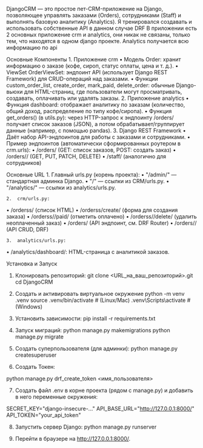 DjangoCRM — это простое пет-CRM-приложение на Django, позволяющее управлять 
заказами (Orders), сотрудниками (Staff) и выполнять базовую аналитику (Analytics).
Я тренировался создавать и использовать собственные API в данном случае DRF 
В приложении есть 2 основных приложение crm и analytics, они никак не связаны, только
тем, что находятся в одном django проекте. Analytics получается всю информацию по api



Основные Компоненты
	1.	Приложение crm
	•	Модель Order: хранит информацию о заказе (кофе, сироп, статус оплаты, цена и т. д.).
	•	ViewSet OrderViewSet: эндпоинт API (использует Django REST Framework) для CRUD-операций над заказами.
	•	Функции custom_order_list, create_order, mark_paid, delete_order: обычные Django-вьюхи для HTML-страниц, где пользователи могут просматривать, создавать, оплачивать или удалять заказы.
	2.	Приложение analytics
	•	Функция dashboard: отображает аналитику по заказам (количество, общий доход, распределение по типу кофе/сиропа).
	•	Функция get_orders() (в utils.py): через HTTP-запрос к эндпоинту /orders/ получает список заказов (JSON), а потом обрабатывает/группирует данные (например, с помощью pandas).
	3.	Django REST Framework
	•	Даёт набор API-эндпоинтов для работы с заказами и сотрудниками.
	•	Пример эндпоинтов (автоматически сформированных роутером в crm.urls):
	•	/orders/ (GET: список заказов, POST: создать заказ)
	•	/orders/<id>/ (GET, PUT, PATCH, DELETE)
	•	/staff/ (аналогично для сотрудников)

Основные URL
	1.	Главный urls.py (корень проекта):
 •	"/admin/" — стандартная админка Django.
	•	"/"       — ссылки из CRM/urls.py.
	•	"/analytics/" — ссылки из analytics/urls.py.

 	2.	crm/urls.py:
  •	/orderss/ (список HTML)
	•	/orderss/create/ (форма для создания заказа)
	•	/orderss/<id>/paid/ (отметить оплачено)
	•	/orderss/<id>/delete/ (удалить неоплаченный заказ)
	•	/orders/ (API эндпоинт, см. DRF Router)
	•	/orders/<id>/ (API CRUD, DRF)

 	3.	analytics/urls.py:
  •	/analytics/dashboard/: HTML-страница с аналитикой заказов.

  Установка и Запуск

  1.	Клонировать репозиторий:
git clone <URL_на_ваш_репозиторий>.git
cd DjangoCRM

 2.	Создать и активировать виртуальное окружение
python -m venv .venv
source .venv/bin/activate     # (Linux/Mac)
.venv\Scripts\activate        # (Windows)

 3.	Установить зависимости:
pip install -r requirements.txt

4.	Запуск миграций:
python manage.py makemigrations
python manage.py migrate

5.	Создать суперпользователя (для админки):
python manage.py createsuperuser

6. Создать Токен:

python manage.py drf_create_token <имя_пользователя>

7.	Создать файл .env в корне проекта (рядом с manage.py)
      и добавить в него переменные окружения:
  	
SECRET_KEY="django-insecure-..."
API_BASE_URL="http://127.0.0.1:8000/"
API_TOKEN="your_api_token"

8. Запустить сервер Django:
python manage.py runserver

9. Перейти в браузере на http://127.0.0.1:8000/.
